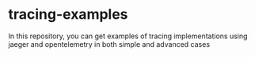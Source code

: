 # tracing-examples
In this repository, you can get examples of tracing implementations using jaeger and opentelemetry in both simple and advanced cases
